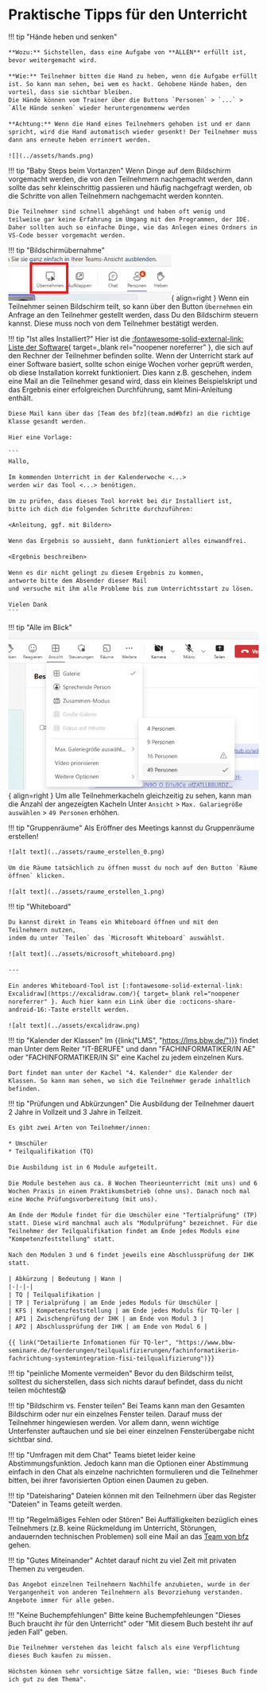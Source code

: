 # Praktische Tipps für den Unterricht

!!! tip "Hände heben und senken"

    **Wozu:** Sichstellen, dass eine Aufgabe von **ALLEN** erfüllt ist, bevor weitergemacht wird.

    **Wie:** Teilnehmer bitten die Hand zu heben, wenn die Aufgabe erfüllt ist. So kann man sehen, bei wem es hackt. Gehobene Hände haben, den vorteil, dass sie sichtbar bleiben.
    Die Hände können vom Trainer über die Buttons `Personen` > `...` > `Alle Hände senken` wieder heruntergenommenw werden

    **Achtung:** Wenn die Hand eines Teilnehmers gehoben ist und er dann spricht, wird die Hand automatisch wieder gesenkt! Der Teilnehmer muss dann ans erneute heben errinnert werden.

    ![](../assets/hands.png)

!!! tip "Baby Steps beim Vortanzen"
    Wenn Dinge auf dem Bildschirm vorgemacht werden, die von den Teilnehmern nachgemacht werden, dann sollte das sehr kleinschrittig passieren und häufig nachgefragt werden, ob die Schritte von allen Teilnehmern nachgemacht werden konnten.

    Die Teilnehmer sind schnell abgehängt und haben oft wenig und teilweise gar keine Erfahrung im Umgang mit den Programmen, der IDE. Daher sollten auch so einfache Dinge, wie das Anlegen eines Ordners in VS-Code besser vorgemacht werden.

!!! tip "Bildschirmübernahme"
    ![](../assets/kontrolle_mini.png){ align=right }
    Wenn ein Teilnehmer seinen Bildschirm teilt, so kann über den Button `Übernehmen` ein Anfrage an den Teilnehmer gestellt werden, dass Du den Bildschirm steuern kannst. Diese muss noch von dem Teilnehmer bestätigt werden.

!!! tip "Ist alles Installiert?"
    Hier ist die [:fontawesome-solid-external-link: Liste der Software](https://lms.bbw.de/mod/page/view.php?id=210255){ target=_blank rel="noopener noreferrer" }, die sich auf den Rechner der Teilnehmer befinden sollte.
    Wenn der Unterricht stark auf einer Software basiert, sollte schon einige Wochen vorher geprüft werden, ob diese Installation korrekt funktioniert. Dies kann z.B. geschehen, indem eine Mail an die Teilnehmer gesand wird, dass ein kleines Beispielskript und das Ergebnis einer erfolgreichen Durchführung, samt Mini-Anleitung enthält.
    
    Diese Mail kann über das [Team des bfz](team.md#bfz) an die richtige Klasse gesandt werden.
    
    Hier eine Vorlage:

    ```
    Hallo,
    
    Im kommenden Unterricht in der Kalenderwoche <...>
    werden wir das Tool <...> benötigen.

    Um zu prüfen, dass dieses Tool korrekt bei dir Installiert ist,
    bitte ich dich die folgenden Schritte durchzuführen:

    <Anleitung, ggf. mit Bildern>

    Wenn das Ergebnis so aussieht, dann funktioniert alles einwandfrei.

    <Ergebnis beschreiben>

    Wenn es dir nicht gelingt zu diesem Ergebnis zu kommen, 
    antworte bitte dem Absender dieser Mail 
    und versuche mit ihm alle Probleme bis zum Unterrichtsstart zu lösen.

    Vielen Dank
    ```

!!! tip "Alle im Blick"
    ![mehr Kacheln](../assets/mehr_kacheln.png){ align=right }
    Um alle Teilnehmerkacheln gleichzeitig zu sehen, kann man die Anzahl der angezeigten Kacheln Unter `Ansicht` > `Max. Galariegröße auswählen` > `49 Personen` erhöhen. 

!!! tip "Gruppenräume"
    Als Eröffner des Meetings kannst du Gruppenräume erstellen!
    
    ![alt text](../assets/raume_erstellen_0.png)
    
    Um die Räume tatsächlich zu öffnen musst du noch auf den Button `Räume öffnen` klicken.
    
    ![alt text](../assets/raume_erstellen_1.png)

!!! tip "Whiteboard"
    
    Du kannst direkt in Teams ein Whiteboard öffnen und mit den Teilnehmern nutzen,
    indem du unter `Teilen` das `Microsoft Whiteboard` auswählst.

    ![alt text](../assets/microsoft_whiteboard.png)

    ---

    Ein anderes Whiteboard-Tool ist [:fontawesome-solid-external-link: Excalidraw](https://excalidraw.com/){ target=_blank rel="noopener noreferrer" }. Auch hier kann ein Link über die :octicons-share-android-16:-Taste erstellt werden.     

    ![alt text](../assets/excalidraw.png)

!!! tip "Kalender der Klassen"
    Im {{link("LMS", "https://lms.bbw.de/")}} findet man Unter dem Reiter "IT-BERUFE" und dann "FACHINFORMATIKER/IN AE" oder "FACHINFORMATIKER/IN SI" eine Kachel zu jedem einzelnen Kurs. 

    Dort findet man unter der Kachel "4. Kalender" die Kalender der Klassen. So kann man sehen, wo sich die Teilnehmer gerade inhaltlich befinden.

!!! tip "Prüfungen und Abkürzungen"
    Die Ausbildung der Teilnehmer dauert 2 Jahre in Vollzeit und 3 Jahre in Teilzeit.

    Es gibt zwei Arten von Teilnehmer/innen:

    * Umschüler
    * Teilqualifikation (TQ)

    Die Ausbildung ist in 6 Module aufgeteilt.

    Die Module bestehen aus ca. 8 Wochen Theorieunterricht (mit uns) und 6 Wochen Praxis in einem Praktikumsbetrieb (ohne uns). Danach noch mal eine Woche Prüfungsvorbereitung (mit uns).

    Am Ende der Module findet für die Umschüler eine "Tertialprüfung" (TP) statt. Diese wird manchmal auch als "Modulprüfung" bezeichnet. Für die Teilnehmer der Teilqualifikation findet am Ende jedes Moduls eine "Kompetenzfeststellung" statt.

    Nach den Modulen 3 und 6 findet jeweils eine Abschlussprüfung der IHK statt.

    | Abkürzung | Bedeutung | Wann |
    |-|-|-|
    | TQ | Teilqualifikation |
    | TP | Terialprüfung | am Ende jedes Moduls für Umschüler |
    | KFS | Kompetenzfeststellung | am Ende jedes Moduls für TQ-ler |
    | AP1 | Zwischenprüfung der IHK | am Ende von Modul 3 |
    | AP2 | Abschlussprüfung der IHK | am Ende von Modul 6 |

    {{ link("Detailierte Infomationen für TQ-ler", "https://www.bbw-seminare.de/foerderungen/teilqualifizierungen/fachinformatikerin-fachrichtung-systemintegration-fisi-teilqualifizierung")}}

!!! tip "peinliche Momente vermeiden"
    Bevor du den Bildschirm teilst, solltest du sicherstellen, dass sich nichts darauf befindet, dass du nicht teilen möchtest😱

!!! tip "Bildschirm vs. Fenster teilen"
    Bei Teams kann man den Gesamten Bildschirm oder nur ein einzelnes Fenster teilen. Darauf muss der Teilnehmer hingewiesen werden. Vor allem dann, wenn wichtige Unterfenster auftauchen und sie bei einer einzelnen Fensterübergabe nicht sichtbar sind.

!!! tip "Umfragen mit dem Chat"
    Teams bietet leider keine Abstimmungsfunktion. Jedoch kann man die Optionen einer Abstimmung einfach in den Chat als einzelne nachrichten formulieren und die Teilnehmer bitten, bei ihrer favorisierten Option einen Daumen zu geben.

!!! tip "Dateisharing"
    Dateien können mit den Teilnehmern über das Register "Dateien" in Teams geteilt werden.

!!! tip "Regelmäßiges Fehlen oder Stören"
    Bei Auffälligkeiten bezüglich eines Teilnehmers (z.B. keine Rückmeldung im Unterricht, Störungen, andauernden technischen Problemen) soll eine Mail an das [Team von bfz](team.md) gehen.

!!! tip "Gutes Miteinander"
    Achtet darauf nicht zu viel Zeit mit privaten Themen zu vergeuden.

    Das Angebot einzelnen Teilnehmern Nachhilfe anzubieten, wurde in der Vergangenheit von anderen Teilnehmern als Bevorziehung verstanden. Angebote immer für alle geben.

!!! "Keine Buchempfehlungen"
    Bitte keine Buchempfehleungen "Dieses Buch braucht ihr für den Unterricht" oder "Mit diesem Buch besteht ihr auf jeden Fall" geben.

    Die Teilnehmer verstehen das leicht falsch als eine Verpflichtung dieses Buch kaufen zu müssen.

    Höchsten können sehr vorsichtige Sätze fallen, wie: "Dieses Buch finde ich gut zu dem Thema".